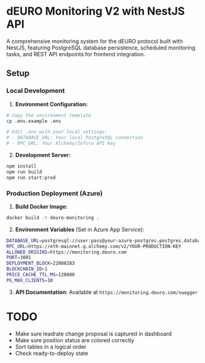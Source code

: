 # dEURO Monitoring V2 with NestJS API

A comprehensive monitoring system for the dEURO protocol built with NestJS, featuring PostgreSQL database persistence, scheduled monitoring tasks, and REST API endpoints for frontend integration.

## Setup

### Local Development

1. **Environment Configuration:**
```bash
# Copy the environment template
cp .env.example .env

# Edit .env with your local settings:
# - DATABASE_URL: Your local PostgreSQL connection
# - RPC_URL: Your Alchemy/Infura API key
```

2. **Development Server:**
```bash
npm install
npm run build
npm run start:prod
```

### Production Deployment (Azure)

1. **Build Docker Image:**
```bash
docker build -t deuro-monitoring .
```

2. **Environment Variables** (Set in Azure App Service):
```bash
DATABASE_URL=postgresql://user:pass@your-azure-postgres.postgres.database.azure.com:5432/deuro_monitoring?sslmode=require
RPC_URL=https://eth-mainnet.g.alchemy.com/v2/YOUR-PRODUCTION-KEY
ALLOWED_ORIGINS=https://monitoring.deuro.com
PORT=3001
DEPLOYMENT_BLOCK=22088283
BLOCKCHAIN_ID=1
PRICE_CACHE_TTL_MS=120000
PG_MAX_CLIENTS=10
```

3. **API Documentation:** Available at `https://monitoring.deuro.com/swagger`


# TODO

- Make sure leadrate change proposal is captured in dashboard
- Make sure position status are colored correctly
- Sort tables in a logical order
- Check ready-to-deploy state